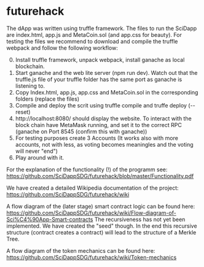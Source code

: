 # futurehack

The dApp was written using truffle framework. The files to run the SciDapp are index.html, app.js and MetaCoin.sol (and app.css for beauty). For testing the files we recommend to download and compile the truffle webpack and follow the following workflow:

0) Install truffle framework, unpack webpack, install ganache as local blockchain.
1) Start ganache and the web lite server (npm run dev). Watch out that the truffle.js file of your truffle folder has the same port as ganache is listening to.
2) Copy Index.html, app.js, app.css and MetaCoin.sol in the corresponding folders (replace the files)
3) Compile and deploy the scrit using truffle compile and truffe deploy (--reset)
4) http://localhost:8080/ should display the website. To interact with the block chain have MetaMask running, and set it to the correct RPC (ganache on Port 8545 (confirm this with ganache))
5) For testing purposes create 3 Accounts
  (It works also with more accounts, not with less, as voting becomes meaningles and the voting will never "end")
6) Play around with it.

For the explanation of the functionality (!) of the programm see: https://github.com/SciDappSDG/futurehack/blob/master/Functionality.pdf


We have created a detailed Wikipedia documentation of the project: https://github.com/SciDappSDG/futurehack/wiki


A flow diagram of the (later stage) smart contract logic can be found here: 
https://github.com/SciDappSDG/futurehack/wiki/Flow-diagram-of-Sci%C4%90App-Smart-contracts 
The recursiveness has not yet been implemented. We have created the "seed" though. In the end this recursive structure (contract creates a contract) will lead to the structure of a Merkle Tree.


A flow diagram of the token mechanics can be found here:
https://github.com/SciDappSDG/futurehack/wiki/Token-mechanics
